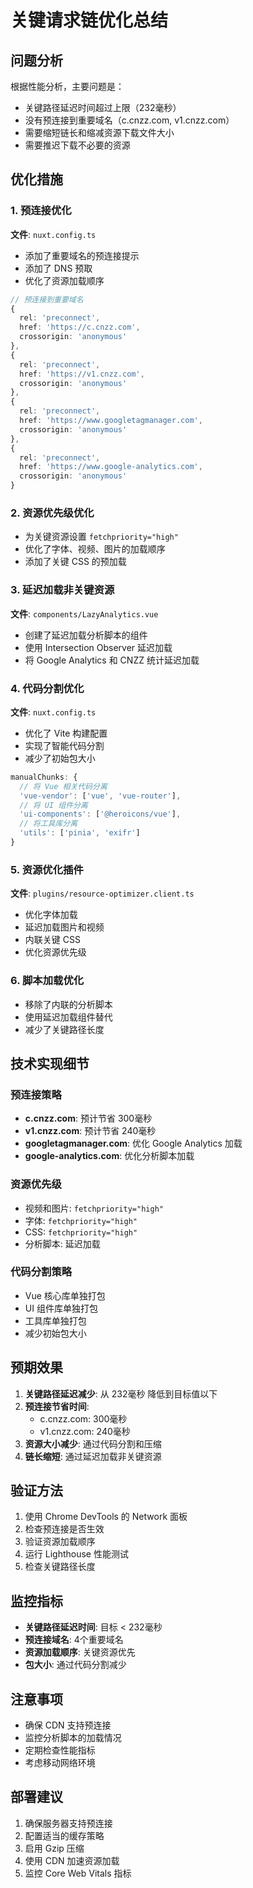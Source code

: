 # 关键请求链优化总结

## 问题分析
根据性能分析，主要问题是：
- 关键路径延迟时间超过上限（232毫秒）
- 没有预连接到重要域名（c.cnzz.com, v1.cnzz.com）
- 需要缩短链长和缩减资源下载文件大小
- 需要推迟下载不必要的资源

## 优化措施

### 1. 预连接优化
**文件**: `nuxt.config.ts`
- 添加了重要域名的预连接提示
- 添加了 DNS 预取
- 优化了资源加载顺序

```typescript
// 预连接到重要域名
{
  rel: 'preconnect',
  href: 'https://c.cnzz.com',
  crossorigin: 'anonymous'
},
{
  rel: 'preconnect',
  href: 'https://v1.cnzz.com',
  crossorigin: 'anonymous'
},
{
  rel: 'preconnect',
  href: 'https://www.googletagmanager.com',
  crossorigin: 'anonymous'
},
{
  rel: 'preconnect',
  href: 'https://www.google-analytics.com',
  crossorigin: 'anonymous'
}
```

### 2. 资源优先级优化
- 为关键资源设置 `fetchpriority="high"`
- 优化了字体、视频、图片的加载顺序
- 添加了关键 CSS 的预加载

### 3. 延迟加载非关键资源
**文件**: `components/LazyAnalytics.vue`
- 创建了延迟加载分析脚本的组件
- 使用 Intersection Observer 延迟加载
- 将 Google Analytics 和 CNZZ 统计延迟加载

### 4. 代码分割优化
**文件**: `nuxt.config.ts`
- 优化了 Vite 构建配置
- 实现了智能代码分割
- 减少了初始包大小

```typescript
manualChunks: {
  // 将 Vue 相关代码分离
  'vue-vendor': ['vue', 'vue-router'],
  // 将 UI 组件分离
  'ui-components': ['@heroicons/vue'],
  // 将工具库分离
  'utils': ['pinia', 'exifr']
}
```

### 5. 资源优化插件
**文件**: `plugins/resource-optimizer.client.ts`
- 优化字体加载
- 延迟加载图片和视频
- 内联关键 CSS
- 优化资源优先级

### 6. 脚本加载优化
- 移除了内联的分析脚本
- 使用延迟加载组件替代
- 减少了关键路径长度

## 技术实现细节

### 预连接策略
- **c.cnzz.com**: 预计节省 300毫秒
- **v1.cnzz.com**: 预计节省 240毫秒
- **googletagmanager.com**: 优化 Google Analytics 加载
- **google-analytics.com**: 优化分析脚本加载

### 资源优先级
- 视频和图片: `fetchpriority="high"`
- 字体: `fetchpriority="high"`
- CSS: `fetchpriority="high"`
- 分析脚本: 延迟加载

### 代码分割策略
- Vue 核心库单独打包
- UI 组件库单独打包
- 工具库单独打包
- 减少初始包大小

## 预期效果

1. **关键路径延迟减少**: 从 232毫秒 降低到目标值以下
2. **预连接节省时间**: 
   - c.cnzz.com: 300毫秒
   - v1.cnzz.com: 240毫秒
3. **资源大小减少**: 通过代码分割和压缩
4. **链长缩短**: 通过延迟加载非关键资源

## 验证方法

1. 使用 Chrome DevTools 的 Network 面板
2. 检查预连接是否生效
3. 验证资源加载顺序
4. 运行 Lighthouse 性能测试
5. 检查关键路径长度

## 监控指标

- **关键路径延迟时间**: 目标 < 232毫秒
- **预连接域名**: 4个重要域名
- **资源加载顺序**: 关键资源优先
- **包大小**: 通过代码分割减少

## 注意事项

- 确保 CDN 支持预连接
- 监控分析脚本的加载情况
- 定期检查性能指标
- 考虑移动网络环境

## 部署建议

1. 确保服务器支持预连接
2. 配置适当的缓存策略
3. 启用 Gzip 压缩
4. 使用 CDN 加速资源加载
5. 监控 Core Web Vitals 指标 